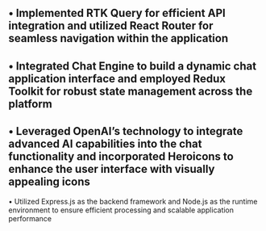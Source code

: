 • Implemented RTK Query for efficient API integration and utilized React Router for seamless navigation within the application
---------------------------------------------------------------------------------------------------------------------------------------
• Integrated Chat Engine to build a dynamic chat application interface and employed Redux Toolkit for robust state management across the platform
---------------------------------------------------------------------------------------------------------------------------------------
• Leveraged OpenAI’s technology to integrate advanced AI capabilities into the chat functionality and incorporated Heroicons to enhance the user interface with visually appealing icons
---------------------------------------------------------------------------------------------------------------------------------------
• Utilized Express.js as the backend framework and Node.js as the runtime environment to ensure efficient processing and scalable application performance
